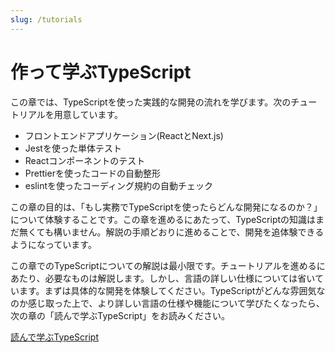 ```yaml
---
slug: /tutorials
---
```


# 作って学ぶTypeScript

この章では、TypeScriptを使った実践的な開発の流れを学びます。次のチュートリアルを用意しています。

- フロントエンドアプリケーション(ReactとNext.js)
- Jestを使った単体テスト
- Reactコンポーネントのテスト
- Prettierを使ったコードの自動整形
- eslintを使ったコーディング規約の自動チェック

この章の目的は、「もし実務でTypeScriptを使ったらどんな開発になるのか？」について体験することです。この章を進めるにあたって、TypeScriptの知識はまだ無くても構いません。解説の手順どおりに進めることで、開発を追体験できるようになっています。

この章でのTypeScriptについての解説は最小限です。チュートリアルを進めるにあたり、必要なものは解説します。しかし、言語の詳しい仕様については省いています。まずは具体的な開発を体験してください。TypeScriptがどんな雰囲気なのか感じ取った上で、より詳しい言語の仕様や機能について学びたくなったら、次の章の「読んで学ぶTypeScript」をお読みください。

[読んで学ぶTypeScript](/reference/README)
